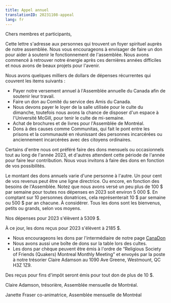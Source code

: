 ```yaml
---
title: Appel annuel
translationID: 20231108-appeal
lang: fr
---
```

  
Chers membres et participants,

Cette lettre s'adresse aux personnes qui trouvent un foyer spirituel auprès de notre assemblée. Nous vous encourageons à envisager de faire un don pour aider à soutenir le fonctionnement de l'assemblée. Nous avons commencé à retrouver notre énergie après ces dernières années difficiles et nous avons de beaux projets pour l'avenir.

Nous avons quelques milliers de dollars de dépenses récurrentes qui couvrent les items suivants :

* Payer notre versement annuel à l'Assemblée annuelle du Canada afin de soutenir leur travail.
* Faire un don au Comité du service des Amis du Canada.
* Nous devons payer le loyer de la salle utilisée pour le culte du dimanche, toutefois nous avons la chance de disposer d'un espace à l'Université McGill, pour tenir le culte de mi-semaine.
* Achat de brochures et de livres pour l'Assemblée de Montréal.
* Dons à des causes comme Communitas, qui fait le pont entre les prisons et la communauté en réunissant des personnes incarcérées ou anciennement incarcérées avec des citoyens ordinaires.

Certains d'entre nous ont préféré faire des dons mensuels ou occasionnels tout au long de l'année 2023, et d'autres attendent cette période de l'année pour faire leur contribution. Nous vous invitons à faire des dons en fonction de vos possibilités.

Le montant des dons annuels varie d'une personne à l'autre. Un pour cent de vos revenus peut être une ligne directrice.  Ou encore, en fonction des besoins de l'Assemblée. Notez que nous avons versé un peu plus de 100 $ par semaine pour toutes nos dépenses en 2023 soit environ 5 000 $. En comptant sur 10 personnes donatrices, cela représenterait 10 $ par semaine ou 500 $ par an chacune. À considérer. Tous les dons sont les bienvenus, petits ou grands, selon vos moyens.

Nos dépenses pour 2023 s'élèvent à 5309 $.

À ce jour, les dons reçus pour 2023 s'élèvent à 2185 $.

* Nous encourageons les dons par l'intermédiaire de notre page [CanaDon](/don)
* Nous avons aussi une boîte de dons sur la table lors des cultes.  
* Les dons par chèque peuvent être émis à l'ordre de “Religious Society of Friends (Quakers) Montreal Monthly Meeting” et envoyés par la poste à notre trésorier Claire Adamson au 1090 Ave Greene, Westmount, QC H3Z 1Z9.

Des reçus pour fins d'impôt seront émis pour tout don de plus de 10 $.

Claire Adamson, trésorière, Assemblée mensuelle de Montréal.
  
Janette Fraser co-animatrice, Assemblée mensuelle de Montréal 
